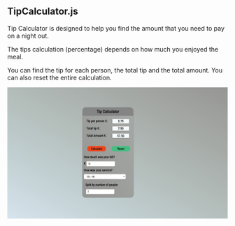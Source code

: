 ## TipCalculator.js

Tip Calculator is designed to help you find the amount that you need to pay on a night out.

The tips calculation (percentage) depends on how much you enjoyed the meal. 

You can find the tip for each person, the total tip and the total amount. You can also reset the entire calculation.  

![tip-calculator](screenshots/tipCalculator.JPG)